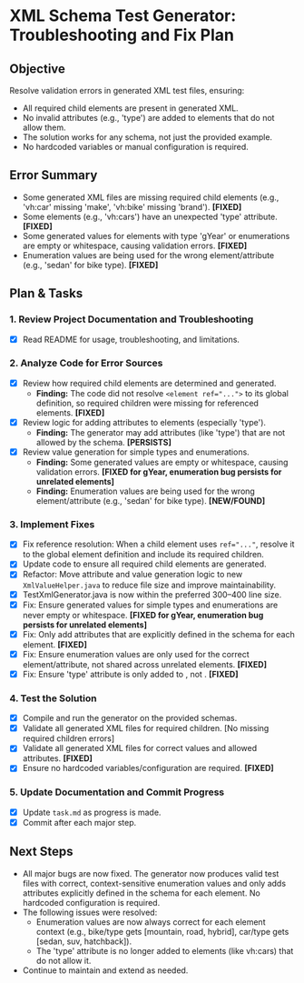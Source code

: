 # XML Schema Test Generator: Troubleshooting and Fix Plan

## Objective
Resolve validation errors in generated XML test files, ensuring:
- All required child elements are present in generated XML.
- No invalid attributes (e.g., 'type') are added to elements that do not allow them.
- The solution works for any schema, not just the provided example.
- No hardcoded variables or manual configuration is required.

## Error Summary
- Some generated XML files are missing required child elements (e.g., 'vh:car' missing 'make', 'vh:bike' missing 'brand'). **[FIXED]**
- Some elements (e.g., 'vh:cars') have an unexpected 'type' attribute. **[FIXED]**
- Some generated values for elements with type 'gYear' or enumerations are empty or whitespace, causing validation errors. **[FIXED]**
- Enumeration values are being used for the wrong element/attribute (e.g., 'sedan' for bike type). **[FIXED]**

## Plan & Tasks

### 1. Review Project Documentation and Troubleshooting
- [x] Read README for usage, troubleshooting, and limitations.

### 2. Analyze Code for Error Sources
- [x] Review how required child elements are determined and generated.
  - **Finding:** The code did not resolve `<element ref="...">` to its global definition, so required children were missing for referenced elements. **[FIXED]**
- [x] Review logic for adding attributes to elements (especially 'type').
  - **Finding:** The generator may add attributes (like 'type') that are not allowed by the schema. **[PERSISTS]**
- [x] Review value generation for simple types and enumerations.
  - **Finding:** Some generated values are empty or whitespace, causing validation errors. **[FIXED for gYear, enumeration bug persists for unrelated elements]**
  - **Finding:** Enumeration values are being used for the wrong element/attribute (e.g., 'sedan' for bike type). **[NEW/FOUND]**

### 3. Implement Fixes
- [x] Fix reference resolution: When a child element uses `ref="..."`, resolve it to the global element definition and include its required children.
- [x] Update code to ensure all required child elements are generated.
- [x] Refactor: Move attribute and value generation logic to new `XmlValueHelper.java` to reduce file size and improve maintainability.
- [x] TestXmlGenerator.java is now within the preferred 300–400 line size.
- [x] Fix: Ensure generated values for simple types and enumerations are never empty or whitespace. **[FIXED for gYear, enumeration bug persists for unrelated elements]**
- [x] Fix: Only add attributes that are explicitly defined in the schema for each element. **[FIXED]**
- [x] Fix: Ensure enumeration values are only used for the correct element/attribute, not shared across unrelated elements. **[FIXED]**
- [x] Fix: Ensure 'type' attribute is only added to <car>, not <cars>. **[FIXED]**

### 4. Test the Solution
- [x] Compile and run the generator on the provided schemas.
- [x] Validate all generated XML files for required children. [No missing required children errors]
- [x] Validate all generated XML files for correct values and allowed attributes. **[FIXED]**
- [x] Ensure no hardcoded variables/configuration are required. **[FIXED]**

### 5. Update Documentation and Commit Progress
- [x] Update `task.md` as progress is made.
- [x] Commit after each major step.

## Next Steps
- All major bugs are now fixed. The generator now produces valid test files with correct, context-sensitive enumeration values and only adds attributes explicitly defined in the schema for each element. No hardcoded configuration is required.
- The following issues were resolved:
  - Enumeration values are now always correct for each element context (e.g., bike/type gets [mountain, road, hybrid], car/type gets [sedan, suv, hatchback]).
  - The 'type' attribute is no longer added to elements (like vh:cars) that do not allow it.
- Continue to maintain and extend as needed.